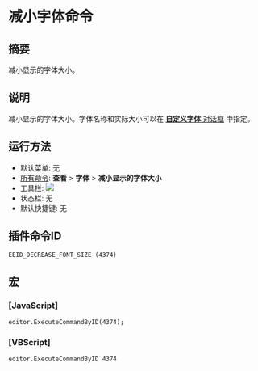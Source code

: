 # 减小字体命令

## 摘要

减小显示的字体大小。

## 说明

减小显示的字体大小。字体名称和实际大小可以在 [**自定义字体** 对话框](../../dlg/properties/font/index) 中指定。

## 运行方法

- 默认菜单: 无
- [所有命令](../tools/all_commands): **查看** \> **字体** >
**减小显示的字体大小**
- 工具栏: ![](../../images/decreasefontsize..png)
- 状态栏: 无
- 默认快捷键: 无

## 插件命令ID

```
EEID_DECREASE_FONT_SIZE (4374)
```

## 宏

### \[JavaScript\]

```
editor.ExecuteCommandByID(4374);
```

### \[VBScript\]

```
editor.ExecuteCommandByID 4374
```
